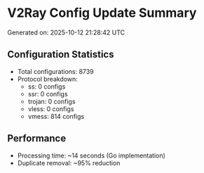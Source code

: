 # V2Ray Config Update Summary
Generated on: 2025-10-12 21:28:42 UTC

## Configuration Statistics
- Total configurations: 8739
- Protocol breakdown:
  - ss: 0 configs
  - ssr: 0 configs
  - trojan: 0 configs
  - vless: 0 configs
  - vmess: 814 configs

## Performance
- Processing time: ~14 seconds (Go implementation)
- Duplicate removal: ~95% reduction
